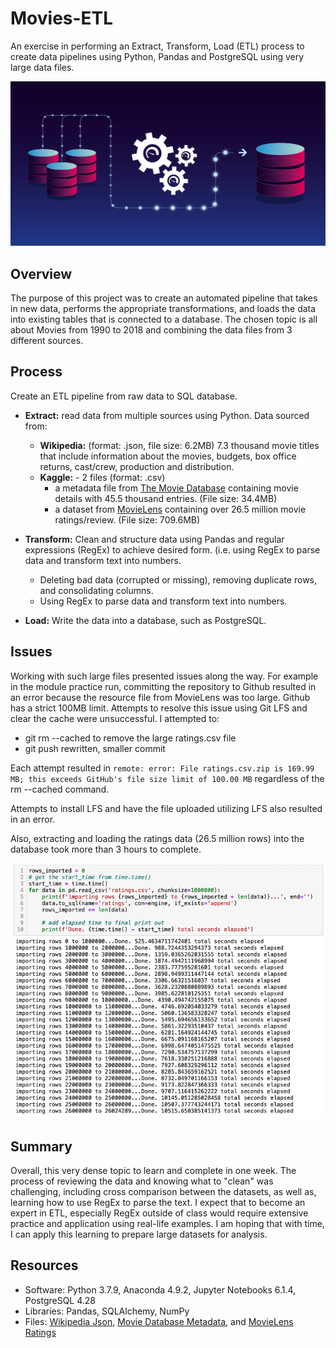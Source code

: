# Movies-ETL

An exercise in performing an Extract, Transform, Load (ETL) process to create data pipelines using Python, Pandas and PostgreSQL using very large data files.

![image](https://github.com/amylio/Movies-ETL/blob/main/MOD8_Challenge_Submission/Resources/Images/ETL-monitoring.png)

## Overview

The purpose of this project was to create an automated pipeline that takes in new data, performs the appropriate transformations, and loads the data into existing tables that is connected to a database. The chosen topic is all about Movies from 1990 to 2018 and combining the data files from 3 different sources.

## Process

Create an ETL pipeline from raw data to SQL database.

* **Extract:** read data from multiple sources using Python. Data sourced from:

	* **Wikipedia:** (format: .json, file size: 6.2MB) 7.3 thousand movie titles that include information about the movies, budgets, box office returns, cast/crew, production and distribution.
	* **Kaggle:** - 2 files (format: .csv)
		* a metadata file from [The Movie Database](https://www.themoviedb.org/) containing movie details with 45.5 thousand entries. (File size: 34.4MB)
		* a dataset from [MovieLens](https://movielens.org/) containing over 26.5 million movie ratings/review. (File size: 709.6MB)

* **Transform:** Clean and structure data using Pandas and regular expressions (RegEx) to achieve desired form. (i.e. using RegEx to parse data and transform text into numbers.
	* Deleting bad data (corrupted or missing), removing duplicate rows, and consolidating columns.
	* Using RegEx to parse data and transform text into numbers.

* **Load:** Write the data into a database, such as PostgreSQL.

## Issues

Working with such large files presented issues along the way. For example in the module practice run, committing the repository to Github resulted in an error because the resource file from MovieLens was too large. Github has a strict 100MB limit. Attempts to resolve this issue using Git LFS and clear the cache were unsuccessful. I attempted to:

* git rm --cached to remove the large ratings.csv file
* git push rewritten, smaller commit

Each attempt resulted in `remote: error: File ratings.csv.zip is 169.99 MB; this exceeds GitHub's file size limit of 100.00 MB` regardless of the rm --cached command.

Attempts to install LFS and have the file uploaded utilizing LFS also resulted in an error. 

Also, extracting and loading the ratings data (26.5 million rows) into the database took more than 3 hours to complete.

![timestamp](https://github.com/amylio/Movies-ETL/blob/main/MOD8_Challenge_Submission/Resources/Images/timestamp_ratings_TTL.png)

## Summary

Overall, this very dense topic to learn and complete in one week. The process of reviewing the data and knowing what to "clean" was challenging, including cross comparison between the datasets, as well as, learning how to use RegEx to parse the text. I expect that to become an expert in ETL, especially RegEx outside of class would require extensive practice and application using real-life examples. I am hoping that with time, I can apply this learning to prepare large datasets for analysis.  

## Resources
* Software: Python 3.7.9, Anaconda 4.9.2, Jupyter Notebooks 6.1.4, PostgreSQL 4.28
* Libraries: Pandas, SQLAlchemy, NumPy
* Files: [Wikipedia Json](https://github.com/amylio/Movies-ETL/blob/main/MOD8_Challenge_Submission/Resources/wikipedia-movies.json), [Movie Database Metadata](https://github.com/amylio/Movies-ETL/blob/main/MOD8_Challenge_Submission/Resources/movies_metadata.csv.zip), and [MovieLens Ratings](https://www.kaggle.com/rounakbanik/the-movies-dataset?select=ratings.csv)

